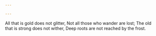 ```yaml
---

---
```


All that is gold does not glitter,
Not all those who wander are lost;
The old that is strong does not wither,
Deep roots are not reached by the frost.
